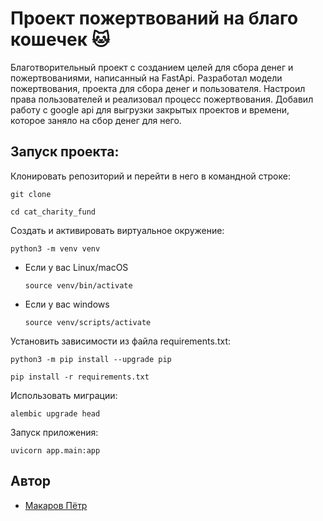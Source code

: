 # Проект пожертвований на благо кошечек :cat:
Благотворительный проект с созданием целей для сбора денег и пожертвованиями, написанный на FastApi.
Разработал модели пожертвования, проекта для сбора денег и пользователя.
Настроил права пользователей и реализовал процесс пожертвования.
Добавил работу с google api для выгрузки закрытых проектов и времени, которое заняло на сбор денег для него.

## Запуск проекта:


Клонировать репозиторий и перейти в него в командной строке:

```
git clone 
```

```
cd cat_charity_fund
```

Cоздать и активировать виртуальное окружение:

```
python3 -m venv venv
```

* Если у вас Linux/macOS

    ```
    source venv/bin/activate
    ```

* Если у вас windows

    ```
    source venv/scripts/activate
    ```

Установить зависимости из файла requirements.txt:

```
python3 -m pip install --upgrade pip
```

```
pip install -r requirements.txt
```

Использовать миграции:

```
alembic upgrade head
```

Запуск приложения:

```
uvicorn app.main:app
```

## Автор
- [Макаров Пётр](https://github.com/MakarovPetr2004)
